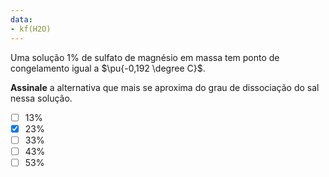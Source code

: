 ```yaml
---
data:
- kf(H2O)
---
```


Uma solução $1\%$ de sulfato de magnésio em massa tem ponto de congelamento igual a $\pu{-0,192 \degree C}$.

**Assinale** a alternativa que mais se aproxima do grau de dissociação do sal nessa solução.

- [ ] $13\%$
- [x] $23\%$
- [ ] $33\%$
- [ ] $43\%$
- [ ] $53\%$
